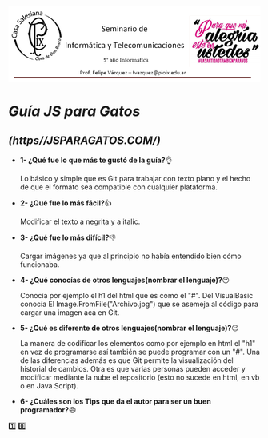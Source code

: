 ![GitHub Logo](Casa_Salesiana.png)

# _**Guía JS para Gatos**_
## _**(https//JSPARAGATOS.COM/)**_

* **1- ¿Qué fue lo que más te gustó de la guía?**:ok_hand:

  Lo básico y simple que es Git para trabajar con texto plano y el hecho de que el formato sea compatible con cualquier plataforma.

* **2- ¿Qué fue lo más fácil?**:thumbsup:

  Modificar el texto a negrita y a italic.
  
* **3- ¿Qué fue lo más difícil?**:-1:

  Cargar imágenes ya que al principio no había entendido bien cómo funcionaba.

* **4- ¿Qué conocías de otros lenguajes(nombrar el lenguaje)?**:no_mouth:

  Conocía por ejemplo el h1 del html que es como el "#". Del VisualBasic conocía El Image.FromFile("Archivo.jpg") que se asemeja al código para cargar una imagen aca en Git.

* **5- ¿Qué es diferente de otros lenguajes(nombrar el lenguaje)?**:neutral_face:

  La manera de codificar los elementos como por ejemplo en html el "h1" en vez de programarse así también se puede programar con un "#". Una de las diferencias además es que Git permite la visualización del historial de cambios. Otra es que varias personas pueden acceder y modificar mediante la nube el repositorio (esto no sucede en html, en vb o en Java Script).

* **6- ¿Cuáles son los Tips que da el autor para ser un buen programador?**:smile:

  
  
:one: :zero:
